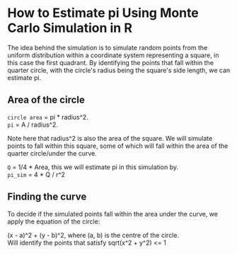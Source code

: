 # How to Estimate pi Using Monte Carlo Simulation in R

The idea behind the simulation is to simulate random points from the uniform distribution within a coordinate system representing a 
square, in this case the first quadrant. By identifying the points that fall within the quarter circle, with the circle's radius being the square's side length, 
we can estimate pi. 

## Area of the circle
`circle area` = pi * radius^2.   
`pi` = A / radius^2.   

Note here that radius^2 is also the area of the square. We will simulate points to fall within this square, some of which will fall within the area of the quarter circle/under the curve.

`Q` = 1/4 * Area, this we will estimate pi in this simulation by.   
`pi_sim` = 4 * Q / r^2  

## Finding the curve
To decide if the simulated points fall within the area under the curve, we apply the equation of the circle:  

(x - a)^2 + (y - b)^2, where (a, b) is the centre of the circle.  
Will identify the points that satisfy sqrt(x^2 + y^2) <= 1

